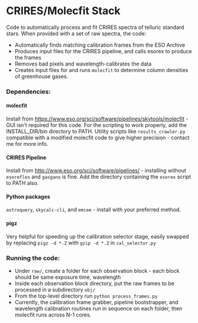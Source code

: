 # CRIRES/Molecfit Stack

Code to automatically process and fit CRIRES spectra of telluric standard stars.
When provided with a set of raw spectra, the code:
* Automatically finds matching calibration frames from the ESO Archive
* Produces input files for the CRIRES pipeline, and calls esorex to produce the frames
* Removes bad pixels and wavelength-calibrates the data
* Creates input files for and runs `molecfit` to determine column densities of greenhouse gases.

### Dependencies:

#### molecfit
Install from <https://www.eso.org/sci/software/pipelines/skytools/molecfit> - GUI isn't required for this code.
For the scripting to work properly, add the INSTALL_DIR/bin directory to PATH.
Utility scripts like `results_crawler.py` compatible with a modified molecfit code to give higher precision - contact me for more info.

#### CRIRES Pipeline
Install from <http://www.eso.org/sci/software/pipelines/> - installing without `esoreflex` and `gasgano` is fine.
Add the directory containing the `esorex` script to PATH also.


#### Python packages
`astroquery`, `skycalc-cli`, and `emcee` - install with your preferred method.

#### pigz
Very helpful for speeding up the calibration selector stage, easily swapped by replacing `pigz -d *.Z` with `gzip -d *.Z` in `cal_selector.py`

### Running the code:

* Under `raw/`, create a folder for each observation block - each block should be same exposure time, wavelength
* Inside each observation block directory, put the raw frames to be processed in a subdirectory `obj/`
* From the top-level directory run `python process_frames.py`
* Currently, the calibration frame grabber, pipeline bootstrapper, and wavelength calibration routines run in sequence on each folder, then molecfit runs across N-1 cores.

